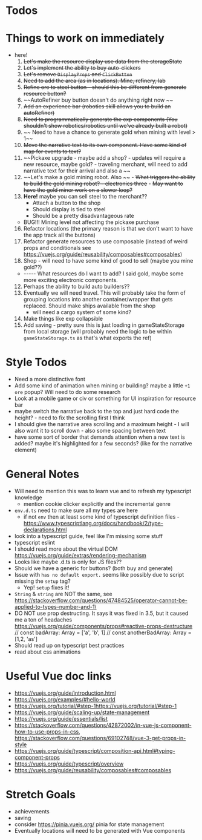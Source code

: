# Todos

# Things to work on immediately 
* here! 
    1.  ~~Let's make the resource display use data from the storageState~~
    2. ~~Let's implement the ability to buy auto-clickers~~
    3. ~~Let's remove `DisplayProps` and `ClickButton`~~
    4. ~~Need to add the area (as in locations). Mine, refinery, lab~~
    5. ~~Refine ore to steel button - should this be different from generate resource button?~~
    7.  ~~AutoRefiner buy button doesn't do anything right now ~~
    10.  ~~Add an experience bar (robotics skill allows you to build an autoRefiner)~~
    11. ~~Need to programmatically generate the exp components (You shouldn't show robotics/robotics until we've already built a robot)~~
    13. ~~ Need to have a chance to generate gold when mining with level > 1~~
    14. ~~Move the narrative text to its own component. Have some kind of map for events to text?~~
    13. ~~Pickaxe upgrade - maybe add a shop? - updates will require a new resource, maybe gold? - traveling merchant, will need to add narrative text for their arrival and also a ~~
    14.  ~~Let's make a gold mining robot. Also ~~
        - ~~What triggers the ability to build the gold mining robot? - electronics three~~
        - ~~May want to have the gold miner work on a slower loop?~~
    15. **Here!**  maybe you can sell steel to the merchant??
        - Attach a button to the shop
        - Should display is tied to steel
        - Should be a pretty disadvantageous rate
    * BUG!!! Mining level not affecting the pickaxe purchase
    16. Refactor locations (the primary reason is that we don't want to have the app track all the buttons)
    14. Refactor generate resources to use composable (instead of weird props and conditionals
    see https://vuejs.org/guide/reusability/composables#composables)
    10. Shop - will need to have some kind of good to sell (maybe you mine gold??)
    - ----- What resources do I want to add? I said gold, maybe some more exciting electronic components.
    12. Perhaps the ability to build auto builders??
    11. Eventually we will need travel. This will probably take the form of grouping locations into another container/wrapper that gets replaced. Should make ships available from the shop
        - will need a cargo system of some kind?
    12. Make things like exp collapsible 
    12. Add saving - pretty sure this is just loading in gameStateStorage from local storage (will probably need the logic to be within `gameStateStorage.ts` as that's what exports the ref)
    

# Style Todos
* Need a more distinctive font 
* Add some kind of animation when mining or building? maybe a little `+1 ore` popup? Will need to do some research
* Look at a mobile game or civ or something for UI inspiration for resource bar
* maybe switch the narrative back to the top and just hard code the height? - need to fix the scrolling first I think
* I should give the narrative area scrolling and a maximum height - I will also want it to scroll down - also some spacing between text
* have some sort of border that demands attention when a new text is added? maybe it's highlighted for a few seconds? (like for the narrative element)

# General Notes
* Will need to mention this was to learn vue and to refresh my typescript knowledge 
    - mention cookie clicker explicitly and the incremental genre 
* `env.d.ts` need to make sure all my types are here
    - if not `env` then at least some kind of typescript definition files - https://www.typescriptlang.org/docs/handbook/2/type-declarations.html 
* look into a typescript guide, feel like I'm missing some stuff
* typescript eslint
* I should read more about the virtual DOM https://vuejs.org/guide/extras/rendering-mechanism 
* Looks like maybe .d.ts is only for JS files?? 
* Should we have a generic for buttons? (both buy and generate)
* Issue with `has no default export.` seems like possibly due to script missing the `setup` tag?
    - Yep! `setup` fixes it!
* `String` & `string` are NOT the same, see https://stackoverflow.com/questions/47484525/operator-cannot-be-applied-to-types-number-and-1\
* DO NOT use prop destructing. It says it was fixed in 3.5, but it caused me a ton of headaches https://vuejs.org/guide/components/props#reactive-props-destructure
// const badArray: Array<string> = ['a', 'b', 1]
// const anotherBadArray: Array<number> = [1,2, 'as'] 
* Should read up on typescript best practices
* read about css animations

# Useful Vue doc links
* https://vuejs.org/guide/introduction.html
* https://vuejs.org/examples/#hello-world
* https://vuejs.org/tutorial/#step-1https://vuejs.org/tutorial/#step-1
* https://vuejs.org/guide/scaling-up/state-management
* https://vuejs.org/guide/essentials/list 
* https://stackoverflow.com/questions/42872002/in-vue-js-component-how-to-use-props-in-css, https://stackoverflow.com/questions/69102748/vue-3-get-props-in-style
* https://vuejs.org/guide/typescript/composition-api.html#typing-component-props
* https://vuejs.org/guide/typescript/overview
* https://vuejs.org/guide/reusability/composables#composables
 

# Stretch Goals
* achievements
* saving
* consider https://pinia.vuejs.org/ pinia for state management
* Eventually locations will need to be generated with Vue components
